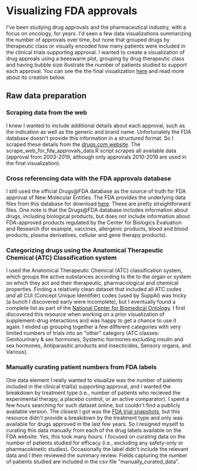 # Visualizing FDA approvals

I've been studying drug approvals and the pharmaceutical industry, with a focus on oncology, for years. I'd seen a few data visualizations summarizing the number of approvals over time, but none that grouped drugs by therapeutic class or visually encoded how many patients were included in the clinical trials supporting approval. I wanted to create a visualization of drug approals using a beeswarm plot, grouping by drug therapeutic class and having bubble size illustrate the number of patients studied to support each approval. You can see the the final visualization [here]( https://carriebennette.github.io/fda-approvals-viz/) and read more about its creation below.     

## Raw data preparation

### Scraping data from the web
I knew I wanted to include additional details about each approval, such as the indication as well as the generic and brand name. Unfortunately the FDA database doesn't provide this information in a structured format. So I scraped these details from the [drugs.com website](https://www.drugs.com/newdrugs-archive/). The scrape_web_for_fda_approvals_data.R script scrapes all available data (approval from 2003-2019, although only approvals 2010-2019 are used in the final visualization).  

### Cross referencing data with the FDA approvals database
I still used the official Drugs@FDA database as the source of truth for FDA approval of New Molecular Entities. The FDA provides the underlying data files from this database for download [here](https://www.fda.gov/drugs/drug-approvals-and-databases/drugsfda-data-files). These are pretty straightforward files. One note is that the Drugs@FDA database includes information about drugs, including biological products, but does not include information about FDA-approved products regulated by the Center for Biologics Evaluation and Research (for example, vaccines, allergenic products, blood and blood products, plasma derivatives, cellular and gene therapy products). 

### Categorizing drugs using the Anatomical Therapeutic Chemical (ATC) Classification system
I used the Anatomical Therapeutic Chemical (ATC) classification system, which groups the active substances according to the to the organ or system on which they act and their therapeutic, pharmacological and chemical properties.  Finding a relatively clean dataset that included all ATC codes _and_ all CUI (Concept Unique Identifier) codes (used by SuppAI) was tricky (a bunch I discovered early were incomplete), but I eventually found a complete list as part of the [National Center for Biomedical Ontology](https://bioportal.bioontology.org/ontologies/ATC). I first discovered this resource when working on a prior visualization of supplement-drug interactions and was happy to get a chance to use it again. I ended up grouping together a few different categories with very limited numbers of trials into an "other" category (ATC classes: Genitourinary & sex hormones, Systemic hormones excluding insulin and sex hormones, Antiparasitic products and insecticides, Sensory organs, and Various). 

### Manually curating patient numbers from FDA labels
One data element I really wanted to visualize was the number of patients included in the clinical trial(s) supporting approval, and I wanted the breakdown by treatment type (i.e., number of patients who recieved the experimental therapy, a placebo control, or an active comparator). I spent a few hours searching for such dataset online, but couldn't find a publicly available version. The closest I got was the [FDA trial snapshots](https://www.fda.gov/drugs/drug-approvals-and-databases/drug-trials-snapshots), but this resource didn't provide a breakdown by the treatment type and only was available for drugs approved in the last few years. So I resigned myself to curating this data manually from each of the drug labels available on the FDA website. Yes, this took many hours. I focused on curating data on the number of patients studied for efficacy (i.e., excluding any safety-only or pharmacokinetic studies). Occasionally the label didn't include the relevant data and I then reviewed the summary review. Fields capturing the number of patients studied are included in the csv file "manually_curated_data". 

